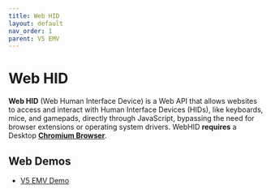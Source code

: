 ```yaml
---
title: Web HID
layout: default
nav_order: 1
parent: V5 EMV
---
```


# Web HID

**Web HID** (Web Human Interface Device) is a Web API that allows websites to access and interact with Human Interface Devices (HIDs), like keyboards, mice, and gamepads, directly through JavaScript, bypassing the need for browser extensions or operating system drivers.  WebHID **requires** a Desktop [**Chromium Browser**](https://developer.mozilla.org/en-US/docs/Web/API/WebHID_API#:~:text=%23%20dom%2Dhid-,Browser%20compatibility,-Report%20problems%20with). 

## Web Demos

- [V5 EMV Demo](https://rms.magensa.net/TEST/demo/v5demo.html)